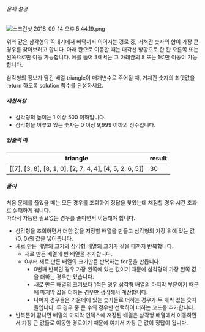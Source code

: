 ###### 문제 설명

![스크린샷 2018-09-14 오후 5.44.19.png](https://grepp-programmers.s3.amazonaws.com/files/production/97ec02cc39/296a0863-a418-431d-9e8c-e57f7a9722ac.png)

위와 같은 삼각형의 꼭대기에서 바닥까지 이어지는 경로 중, 거쳐간 숫자의 합이 가장 큰 경우를 찾아보려고 합니다. 아래 칸으로 이동할 때는 대각선 방향으로 한 칸 오른쪽 또는 왼쪽으로만 이동 가능합니다. 예를 들어 3에서는 그 아래칸의 8 또는 1로만 이동이 가능합니다.

삼각형의 정보가 담긴 배열 triangle이 매개변수로 주어질 때, 거쳐간 숫자의 최댓값을 return 하도록 solution 함수를 완성하세요.

##### 제한사항

-   삼각형의 높이는 1 이상 500 이하입니다.
-   삼각형을 이루고 있는 숫자는 0 이상 9,999 이하의 정수입니다.

##### 입출력 예
|triangle|result|
|--|--|
|[[7], [3, 8], [8, 1, 0], [2, 7, 4, 4], [4, 5, 2, 6, 5]]|30|

##### 풀이
처음 문제를 풀었을 때는 모든 경우를 조회하여 정답을 찾았는데 채점할 경우 시간 초과로 실패하게 됩니다.  
따라서 가능한 필요없는 경우를 줄이면서 이동해야 합니다.  
- 삼각형을 조회하면서 더한 값을 저장할 배열을 만들고 삼각형의 가장 위에 있는 값(0, 0)의 값을 넣어줍니다.
- 새로 만든 배열의 크기와 삼각형 배열의 크기가 같을 때까지 반복합니다.
	- 새로 만든 배열에 빈 배열을 추가합니다. 
	-  0부터 새로 만든 배열의 크기만큼 반복하는 for문을 만듭니다.
		- 0번째 반복인 경우 가장 왼쪽에 있는 값이기 때문에 삼각형의 가장 왼쪽 값을 더하는 경우만 있습니다.
		- 새로 만든 배열의 크기보다 1적은 경우 삼각형 배열의 마지막 부분이기 때문에 마지막 값을 더하는 경우만 생각해서 계산합니다.
		- 나머지 경우들은 가운데에 있는 숫자들로 더하는 경우가 두 개씩 있는 숫자들입니다. 두 경우 중 큰 수의 경우만 선택하여 더하는 코드를 추가합니다.
- 반복문이 끝나면 배열의 마지막 인덱스에 저장된 배열은 삼각형 배열에서 이동하면서 가장 큰 값들로 이동한 경로이기 때문에 여기서 가장 큰 값이 정답이 됩니다.  